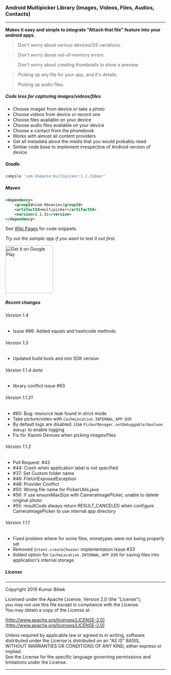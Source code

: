 ### Android Multipicker Library (Images, Videos, Files, Audios, Contacts)
---

**Makes it easy and simple to integrate "Attach that file" feature into your android apps.**

>Don't worry about various devices/OS variations.

>Don't worry about out-of-memory errors.

>Don't worry about creating thumbnails to show a preview.

>Picking up any file for your app, and it's details.

>Picking up audio files.

##### Code less for capturing  images/videos/files
- Choose images from device or take a photo
- Choose videos from device or record one
- Choose files available on your device
- Choose audio files available on your device
- Choose a contact from the phonebook
- Works with almost all content providers
- Get all metadata about the media that you would probably need
- Similar code base to implement irrespective of Android version of device.


##### Gradle
```groovy
compile 'com.kbeanie:multipicker:1.1.31@aar'
```

##### Maven
```xml
<dependency>
    <groupId>com.kbeanie</groupId>
    <artifactId>multipicker</artifactId>
    <version>1.1.31</version>
</dependency>
```

See [Wiki Pages](https://github.com/coomar2841/android-multipicker-library/wiki) for code snippets.

_Try out the sample app if you want to test it out first._

<a href="https://play.google.com/store/apps/details?id=com.kbeanie.multipicker.sample&utm_source=global_co&utm_medium=prtnr&utm_content=Mar2515&utm_campaign=PartBadge&pcampaignid=MKT-Other-global-all-co-prtnr-py-PartBadge-Mar2515-1">
    <img alt="Get it on Google Play" src="https://play.google.com/intl/en_us/badges/images/generic/en-play-badge.png" width="150px"/>
</a>

##### Recent changes

###### Version 1.4
- Issue #86: Added equals and hashcode methods

###### Version 1.3
- Updated build tools and min SDK version

###### Version 1.1.4-beta
- library conflict issue #93

###### Version 1.1.31
- #60: Bug: resource leak found in strict mode
- Take picture/video with ```CacheLocation.INTERNAL_APP_DIR```
- By default logs are disabled. Use ```PickerManager.setDebuggable(boolean debug)``` to enable logging
- Fix for Xiaomi Devices when picking images/files

###### Version 1.1.2
- Pull Request: #43
- #44: Crash when application label is not specified
- #37: Set Custom folder name
- #46: FileUriExposedException
- #48: Provider Conflict
- #50: Wrong file name for PickerUtils.java
- #56: If use ensureMaxSize with CameraImagePicker, unable to delete original photo
- #55: resultCode always return RESULT_CANCELED when configure CameraImagePicker to use internal app directory

###### Version 1.1.1
- Fixed problem where for some files, mimetypes were not being properly set
- Removed `Intent.createChooser` implementation Issue #33
- Added option for `CacheLocation.INTERNAL_APP_DIR` for saving files into application's internal storage.

##### License
---

Copyright 2016 Kumar Bibek

Licensed under the Apache License, Version 2.0 (the "License");<br />
you may not use this file except in compliance with the License.<br />
You may obtain a copy of the License at
   
[http://www.apache.org/licenses/LICENSE-2.0](http://www.apache.org/licenses/LICENSE-2.0)
	
Unless required by applicable law or agreed to in writing, software<br />
distributed under the License is distributed on an "AS IS" BASIS,<br />
WITHOUT WARRANTIES OR CONDITIONS OF ANY KIND, either express or implied.<br />
See the License for the specific language governing permissions and<br />
limitations under the License.

---
